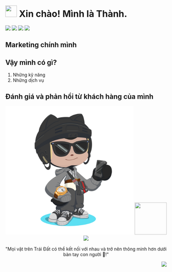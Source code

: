 # <img width="36" height="36" src="https://user-images.githubusercontent.com/74038190/212284087-bbe7e430-757e-4901-90bf-4cd2ce3e1852.gif"> Xin chào!  Mình là Thành.

![](https://img.shields.io/github/followers/mellivora24?logo=github&color=facc15&labelColor=ff7337)
![](https://img.shields.io/badge/dynamic/json?logo=github&label=GitHub%20Stars&query=%24.stars&url=https://api.github-star-counter.workers.dev/user/mellivora24)
![](https://img.shields.io/badge/dynamic/json?logo=github&label=GitHub%20Forks&query=%24.forks&url=https://api.github-star-counter.workers.dev/user/mellivora24)
![](https://komarev.com/ghpvc/?username=thanhquyet24ptit)

## Marketing chính mình

## Vậy mình có gì?
1. Những kỹ năng
2. Những dịch vụ

## Đánh giá và phản hồi từ khách hàng của mình

<p align="center">
  <img src="https://github.com/mellivora24/mellivora24/blob/main/octocat-1719253327080.png" width="400" height="400"> <img src="https://github.githubassets.com/images/mona-loading-dark.gif" width="100" height="100">
  <img src="https://user-images.githubusercontent.com/74038190/212284100-561aa473-3905-4a80-b561-0d28506553ee.gif">
</p>
<p align="center">"Mọi vật trên Trái Đất có thể kết nối với nhau và trở nên thông minh hơn dưới bàn tay con người 👐!"</p>

<p align="right"> <img src="https://github-readme-stats.vercel.app/api/top-langs/?username=mellivora24&hide_progress=true&theme=dark&layout=compact"> </p>

